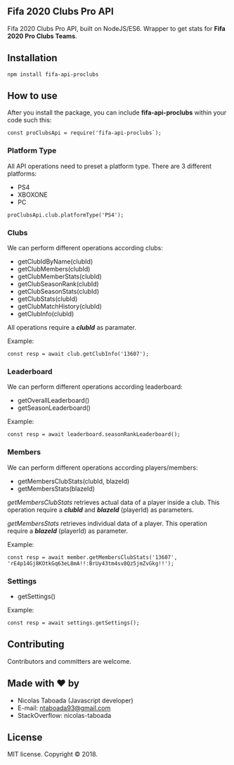 ## Fifa 2020 Clubs Pro API ##

Fifa 2020 Clubs Pro API, built on NodeJS/ES6.  Wrapper to get stats for **Fifa 2020 Pro Clubs Teams**.


## Installation

```
npm install fifa-api-proclubs
```

## How to use

After you install the package, you can include **fifa-api-proclubs** within your code such this:

```
const proClubsApi = require('fifa-api-proclubs`);
```

### Platform Type

All API operations need to preset a platform type. There are 3 different platforms:

- PS4
- XBOXONE
- PC

```
proClubsApi.club.platformType('PS4');
```

### Clubs

We can perform different operations according clubs:

- getClubIdByName(clubId)
- getClubMembers(clubId)
- getClubMemberStats(clubId)
- getClubSeasonRank(clubId)
- getClubSeasonStats(clubId)
- getClubStats(clubId)
- getClubMatchHistory(clubId)
- getClubInfo(clubId)

All operations require a _**clubId**_ as paramater. 

Example:

```
const resp = await club.getClubInfo('13607');
```

### Leaderboard

We can perform different operations according leaderboard:

-  getOverallLeaderboard()
-  getSeasonLeaderboard()

Example:

```
const resp = await leaderboard.seasonRankLeaderboard();
```

### Members

We can perform different operations according players/members:

-  getMembersClubStats(clubId, blazeId)
-  getMembersStats(blazeId)


_getMembersClubStats_  retrieves actual data of a player inside a club. This operation require a **_clubId_** and **_blazeId_** (playerId) as parameters.

_getMembersStats_ retrieves individual data of a player. This operation require a **_blazeId_** (playerId) as parameter.


Example:

```
const resp = await member.getMembersClubStats('13607', 'rE4p14Gj8KOtkGq63eL8mA!!:BrUy43tm4sv8Qz5jmZvGkg!!');
```

### Settings

- getSettings()


Example:

```
const resp = await settings.getSettings();
```


## Contributing

Contributors and committers are welcome.


## Made with ❤ by

- Nicolas Taboada (Javascript developer)
- E-mail: ntaboada93@gmail.com
- StackOverflow: nicolas-taboada


## License

MIT license. Copyright © 2018.


